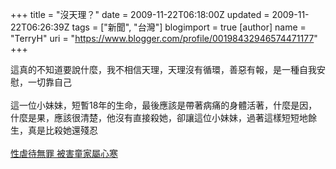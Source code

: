 +++
title = "沒天理？"
date = 2009-11-22T06:18:00Z
updated = 2009-11-22T06:26:39Z
tags = ["新聞", "台灣"]
blogimport = true 
[author]
	name = "TerryH"
	uri = "https://www.blogger.com/profile/00198432946574471177"
+++

這真的不知道要說什麼，我不相信天理，天理沒有循環，善惡有報，是一種自我安慰，一切靠自己<br /><br />這一位小妹妹，短暫18年的生命，最後應該是帶著病痛的身體活著，什麼是因，什麼是果，應該很清楚，他沒有直接殺她，卻讓這位小妹妹，過著這樣短短地餘生，真是比殺她還殘忍<br /><br /><a href="http://tw.news.yahoo.com/article/url/d/a/091121/69/1vf61.html">性虐待無罪 被害童家屬心寒</a>
